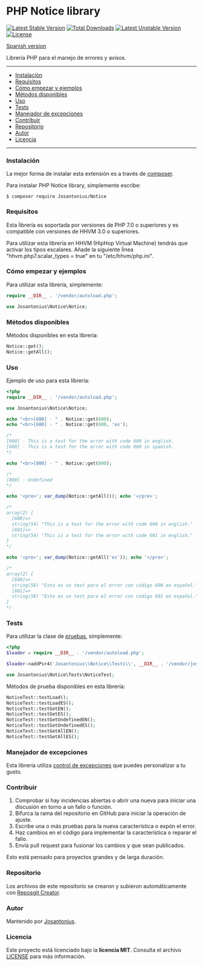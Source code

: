 # PHP Notice library

[![Latest Stable Version](https://poser.pugx.org/josantonius/notice/v/stable)](https://packagist.org/packages/josantonius/notice) [![Total Downloads](https://poser.pugx.org/josantonius/notice/downloads)](https://packagist.org/packages/josantonius/notice) [![Latest Unstable Version](https://poser.pugx.org/josantonius/notice/v/unstable)](https://packagist.org/packages/josantonius/notice) [![License](https://poser.pugx.org/josantonius/notice/license)](https://packagist.org/packages/josantonius/notice)

[Spanish version](README-ES.md)

Librería PHP para el manejo de errores y avisos.

---

- [Instalación](#instalación)
- [Requisitos](#requisitos)
- [Cómo empezar y ejemplos](#cómo-empezar-y-ejemplos)
- [Métodos disponibles](#métodos-disponibles)
- [Uso](#uso)
- [Tests](#tests)
- [Manejador de excepciones](#manejador-de-excepciones)
- [Contribuir](#contribuir)
- [Repositorio](#repositorio)
- [Autor](#autor)
- [Licencia](#licencia)

---

### Instalación 

La mejor forma de instalar esta extensión es a través de [composer](http://getcomposer.org/download/).

Para instalar PHP Notice library, simplemente escribe:

    $ composer require Josantonius/Notice

### Requisitos

Esta ĺibrería es soportada por versiones de PHP 7.0 o superiores y es compatible con versiones de HHVM 3.0 o superiores.

Para utilizar esta librería en HHVM (HipHop Virtual Machine) tendrás que activar los tipos escalares. Añade la siguiente ĺínea "hhvm.php7.scalar_types = true" en tu "/etc/hhvm/php.ini".

### Cómo empezar y ejemplos

Para utilizar esta librería, simplemente:

```php
require __DIR__ . '/vendor/autoload.php';

use Josantonius\Notice\Notice;
```
### Métodos disponibles

Métodos disponibles en esta librería:

```php
Notice::get();
Notice::getAll();
```
### Uso

Ejemplo de uso para esta librería:

```php
<?php
require __DIR__ . '/vendor/autoload.php';

use Josantonius\Notice\Notice;

echo "<br>[600] · " . Notice::get(600);
echo "<br>[600] · " . Notice::get(600, 'es');

/*
[600] · This is a test for the error with code 600 in english.
[600] · This is a test for the error with code 600 in spanish.
*/

echo "<br>[800] · " . Notice::get(800);

/*
[800] · Undefined
*/

echo '<pre>'; var_dump(Notice::getAll()); echo '</pre>';

/*
array(2) {
  [600]=>
  string(54) "This is a test for the error with code 600 in english."
  [601]=>
  string(54) "This is a test for the error with code 601 in english."
}
*/

echo '<pre>'; var_dump(Notice::getAll('es')); echo '</pre>';

/*
array(2) {
  [600]=>
  string(58) "Esto es un test para el error con código 600 en español."
  [601]=>
  string(58) "Esto es un test para el error con código 601 en español."
}
*/
```

### Tests 

Para utilizar la clase de [pruebas](tests), simplemente:

```php
<?php
$loader = require __DIR__ . '/vendor/autoload.php';

$loader->addPsr4('Josantonius\\Notice\\Tests\\', __DIR__ . '/vendor/josantonius/notice/tests');

use Josantonius\Notice\Tests\NoticeTest;
```
Métodos de prueba disponibles en esta librería:

```php
NoticeTest::testLoad();
NoticeTest::testLoadES();
NoticeTest::testGetEN();
NoticeTest::testGetES();
NoticeTest::testGetUndefinedEN();
NoticeTest::testGetUndefinedES();
NoticeTest::testGetAllEN();
NoticeTest::testGetAllES();
```

### Manejador de excepciones

Esta librería utiliza [control de excepciones](src/Exception) que puedes personalizar a tu gusto.
### Contribuir
1. Comprobar si hay incidencias abiertas o abrir una nueva para iniciar una discusión en torno a un fallo o función.
1. Bifurca la rama del repositorio en GitHub para iniciar la operación de ajuste.
1. Escribe una o más pruebas para la nueva característica o expón el error.
1. Haz cambios en el código para implementar la característica o reparar el fallo.
1. Envía pull request para fusionar los cambios y que sean publicados.

Esto está pensado para proyectos grandes y de larga duración.

### Repositorio

Los archivos de este repositorio se crearon y subieron automáticamente con [Reposgit Creator](https://github.com/Josantonius/BASH-Reposgit).

### Autor

Mantenido por [Josantonius](https://github.com/Josantonius/).

### Licencia

Este proyecto está licenciado bajo la **licencia MIT**. Consulta el archivo [LICENSE](LICENSE) para más información.